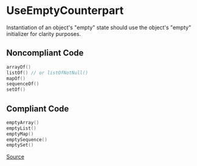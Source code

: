 # UseEmptyCounterpart

Instantiation of an object's "empty" state should use the object's "empty" initializer for clarity purposes.

## Noncompliant Code

```kotlin
arrayOf()
listOf() // or listOfNotNull()
mapOf()
sequenceOf()
setOf()
```
## Compliant Code

```kotlin
emptyArray()
emptyList()
emptyMap()
emptySequence()
emptySet()
```

[Source](https://detekt.dev/docs/rules/style#useemptycounterpart)
